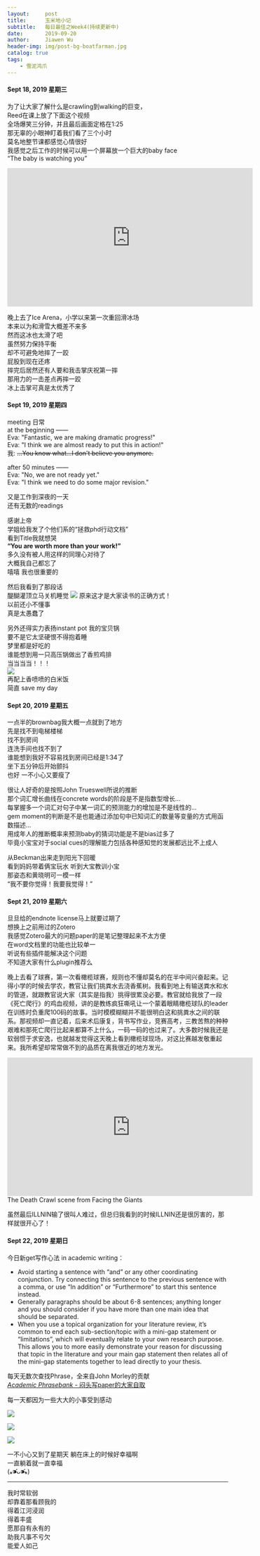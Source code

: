 ```yaml
---
layout:     post
title:      玉米地小记
subtitle:   每日最佳之Week4(持续更新中)
date:       2019-09-20
author:     Jiawen Wu
header-img: img/post-bg-boatfarman.jpg
catalog: true
tags:
    - 雪泥鸿爪
---
```

<script type="text/javascript">
// 禁止右键菜单
document.oncontextmenu = function(){ return false; };
// 禁止文字选择
document.onselectstart = function(){ return false; };
// 禁止复制
document.oncopy = function(){ return false; };
// 禁止剪切
document.oncut = function(){ return false; };
// 禁止粘贴
document.onpaste = function(){ return false; };
</script>

#### Sept 18, 2019 星期三

为了让大家了解什么是crawling到walking的巨变，  
Reed在课上放了下面这个视频  
全场爆笑三分钟，并且最后画面定格在1:25  
那无辜的小眼神盯着我们看了三个小时  
莫名地整节课都感觉心情很好  
我感觉之后工作的时候可以用一个屏幕放一个巨大的baby face  
“The baby is watching you”

<iframe width="560" height="315" src="https://www.youtube.com/embed/hXl5ejuC7nw" frameborder="0" allow="accelerometer; autoplay; encrypted-media; gyroscope; picture-in-picture" allowfullscreen></iframe>

晚上去了Ice Arena，小学以来第一次重回滑冰场  
本来以为和滑雪大概差不来多  
然而这冰也太滑了吧  
虽然努力保持平衡  
却不可避免地摔了一跤  
屁股到现在还疼  
摔完后居然还有人要和我击掌庆祝第一摔  
那用力的一击差点再摔一跤  
冰上击掌可真是太优秀了  

#### Sept 19, 2019 星期四

meeting 日常  
at the beginning ——  
Eva: "Fantastic, we are making dramatic progress!"  
Eva: "I think we are almost ready to put this in action!"  
我: ~~...You know what...I don't believe you anymore.~~

after 50 minutes ——  
Eva: "No, we are not ready yet."  
Eva: "I think we need to do some major revision."

又是工作到深夜的一天  
还有无数的readings  

感谢上帝  
学姐给我发了个他们系的“拯救phd行动文档”  
看到Title我就想哭  
**“You are worth more than your work!”**  
多久没有被人用这样的同理心对待了  
大概我自己都忘了  
嘻嘻 我也很重要的  

然后我看到了那段话  
醍醐灌顶立马关机睡觉
![](https://raw.githubusercontent.com/BrokenCrayons/ImageBase/master/Images/1568956433328.jpg)
原来这才是大家读书的正确方式！  
以前还小不懂事  
真是太愚蠢了

另外还得实力表扬instant pot 我的宝贝锅  
要不是它太坚硬恨不得抱着睡  
梦里都是好吃的  
谁能想到用一只高压锅做出了香煎鸡排  
当当当当！！！  
![](https://raw.githubusercontent.com/BrokenCrayons/ImageBase/master/Images/IMG_2755.JPG)  
再配上香喷喷的白米饭  
简直 save my day

#### Sept 20, 2019 星期五

一点半的brownbag我大概一点就到了地方  
先是找不到电梯楼梯  
找不到房间  
连洗手间也找不到了  
谁能想到我好不容易找到房间已经是1:34了  
坐下五分钟后开始颤抖  
也好 一不小心又要瘦了  

很让人好奇的是按照John Trueswell所说的推断   
那个词汇增长曲线在concrete words的阶段是不是指数型增长...  
每掌握多一个词汇对句子中某一词汇的预测能力的增加是不是线性的...  
gem moment的判断是不是也能通过添加句中已知词汇的数量等变量的方式用函数描述...  
用成年人的推断概率来预测baby的猜词功能是不是bias过多了  
毕竟小宝宝对于social cues的理解能力包括各种感知觉的发展都远比不上成人  

从Beckman出来走到阳光下回暖  
看到妈妈带着俩宝玩水
听到大宝教训小宝  
那姿态和黄晓明可一模一样  
“我不要你觉得！我要我觉得！”  

#### Sept 21, 2019 星期六
旦旦给的endnote license马上就要过期了  
想换上之前用过的Zotero   
我感觉Zotero最大的问题paper的是笔记整理起来不太方便  
在word文档里的功能也比较单一  
听说有些插件能解决这个问题  
不知道大家有什么plugin推荐么 

晚上去看了球赛，第一次看橄榄球赛，规则也不懂却莫名的在半中间兴奋起来。记得小学的时候去学农，教官让我们挑粪水去浇香蕉树。我看到地上有输送粪水和水的管道，就跟教官说大家（其实是指我）挑得很累没必要。教官就给我放了一段《死亡爬行》的鸡血视频，讲的是教练疯狂嘶吼让一个蒙着眼睛橄榄球队的leader在训练时负重爬100码的故事。当时模模糊糊并不能很明白这和挑粪水之间的联系。那视频却一直记着，后来术后康复，背书写作业，竞赛高考，三教苦熬的种种艰难和那死亡爬行比起来都算不上什么，一码一码的也过来了。大多数时候我还是软弱惯于求安逸，也就越发觉得这天晚上看到橄榄球现场，对这比赛越发敬重起来。我所希望却常常做不到的品质在离我很近的地方发光。

<iframe width="560" height="315" src="https://www.youtube.com/embed/-sUKoKQlEC4" frameborder="0" allow="accelerometer; autoplay; encrypted-media; gyroscope; picture-in-picture" allowfullscreen></iframe>
The Death Crawl scene from Facing the Giants

虽然最后ILLNIN输了很叫人难过，但总归我看到的时候ILLNIN还是很厉害的，那样就很开心了！

#### Sept 22, 2019 星期日

今日新get写作心法 in academic writing：    

- Avoid starting a sentence with “and” or any other coordinating conjunction. Try connecting this sentence to the previous sentence with a comma, or use “In addition” or “Furthermore” to start this sentence instead.
- Generally paragraphs should be about 6-8 sentences; anything longer and you should consider if you have more than one main idea that should be separated.
- When you use a topical organization for your literature review, it’s common to end each sub-section/topic with a mini-gap statement or “limitations”, which will eventually relate to your own research purpose. This allows you to more easily demonstrate your reason for discussing that topic in the literature and your main gap statement then relates all of the mini-gap statements together to lead directly to your thesis.

每天无数次查找Phrase，全来自John Morley的贡献  
[*Academic Phrasebank* - 闷头写paper的大家自取](https://github.com/BrokenCrayons/Resources/blob/master/Academic%20Phrasebank.pdf)

每一天都因为一些大大的小事受到感动  

![](https://raw.githubusercontent.com/BrokenCrayons/ImageBase/master/Images/IMG_2770.jpg)

![](https://raw.githubusercontent.com/BrokenCrayons/ImageBase/master/Images/IMG_2768.JPG)

![](https://raw.githubusercontent.com/BrokenCrayons/ImageBase/master/Images/IMG_2767.JPG)

一不小心又到了星期天
躺在床上的时候好幸福啊  
一直躺着就一直幸福  
(⁎⁍̴̛ᴗ⁍̴̛⁎)

---
我时常软弱  
却靠着那看顾我的  
得着江河浸润  
得着丰盛  
愿那自有永有的  
助我凡事不亏欠  
能爱人如己
